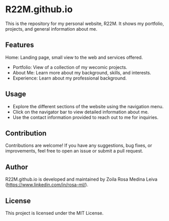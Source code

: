 # R22M.github.io

This is the repository for my personal website, R22M. It shows my portfolio, projects, and general information about me.

## Features

  Home: Landing page, small view to the web and services offered.
- Portfolio: View of a collection of my wecomic projects.
- About Me: Learn more about my background, skills, and interests.
- Experience: Learn about my professional background.

## Usage

- Explore the different sections of the website using the navigation menu.
- Click on the navigator bar to view detailed information about me.
- Use the contact information provided to reach out to me for inquiries.

## Contribution

Contributions are welcome! If you have any suggestions, bug fixes, or improvements, feel free to open an issue or submit a pull request.

## Author

R22M.github.io is developed and maintained by Zoila Rosa Medina Leiva (https://www.linkedin.com/in/rosa-ml/).

## License

This project is licensed under the MIT License.
